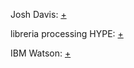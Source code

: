 Josh Davis: 
[+](http://www.hypeframework.org/) <br>

libreria processing HYPE:
[+](https://github.com/hype/HYPE_Processing) <br>

IBM Watson:
[+](https://www.underconsideration.com/brandnew/archives/new_logo_and_identity_for_ibm_watson_done_in-house_with_others.php)

